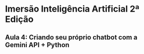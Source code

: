 # Imersão Inteligência Artificial 2ª Edição

## Aula 4: Criando seu próprio chatbot com a Gemini API + Python
